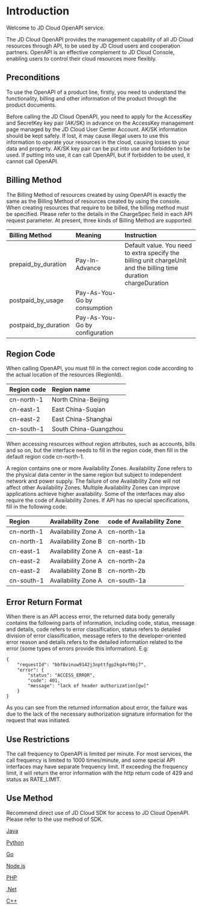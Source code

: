 
# Introduction #

Welcome to JD Cloud OpenAPI service.

The JD Cloud OpenAPI provides the management capability of all JD Cloud resources through API, to be used by JD Cloud users and cooperation partners. OpenAPI is an effective complement to JD Cloud Console, enabling users to control their cloud resources more flexibly.



## Preconditions ##


To use the OpenAPI of a product line, firstly, you need to understand the functionality, billing and other information of the product through the product documents.

Before calling the JD Cloud OpenAPI, you need to apply for the AccessKey and SecretKey key pair (AK/SK) in advance on the AccessKey management page managed by the JD Cloud User Center Account. AK/SK information should be kept safely. If lost, it may cause illegal users to use this information to operate your resources in the cloud, causing losses to your data and property. AK/SK key pair can be put into use and forbidden to be used. If putting into use, it can call OpenAPI, but if forbidden to be used, it cannot call OpenAPI.


 

## Billing Method ##

The Billing Method of resources created by using OpenAPI is exactly the same as the Billing Method of resources created by using the console. When creating resources that require to be billed, the billing method must be specified. Please refer to the details in the ChargeSpec field in each API request parameter. At present, three kinds of Billing Method are supported:

Billing Method|Meaning|Instruction
:---|:---|:---
prepaid_by_duration | Pay-In-Advance | Default value. You need to extra specify the billing unit chargeUnit and the billing time duration chargeDuration
postpaid_by_usage | Pay-As-You-Go by consumption | |
postpaid_by_duration | Pay-As-You-Go by configuration | |


 

## Region Code ##

When calling OpenAPI, you must fill in the correct region code according to the actual location of the resources (RegionId).

Region code|Region name
:---|:---
cn-north-1 | North China-Beijing 
cn-east-1 | East China-Suqian 
cn-east-2 | East China-Shanghai 
cn-south-1 | South China-Guangzhou  
                         


When accessing resources without region attributes, such as accounts, bills and so on, but the interface needs to fill in the region code, then fill in the default region code cn-north-1.

A region contains one or more Availability Zones. Availability Zone refers to the physical data center in the same region but subject to independent network and power supply. The failure of one Availability Zone will not affect other Availability Zones. Multiple Availability Zones can improve applications achieve higher availability. Some of the interfaces may also require the code of Availability Zones. If API has no special specifications, fill in the following code:

Region|Availability Zone|code of Availability Zone
:---|:---|:---
cn-north-1 | Availability Zone A | cn-north-1a 
cn-north-1 | Availability Zone B | cn-north-1b  
cn-east-1 | Availability Zone A | cn-east-1a 
cn-east-2 | Availability Zone A | cn-north-2a  
cn-east-2 | Availability Zone B | cn-north-2b 
cn-south-1 | Availability Zone A | cn-south-1a  
   



## Error Return Format ##

When there is an API access error, the returned data body generally contains the following parts of information, including code, status, message and details, code refers to error classification, status refers to detailed division of error classification, message refers to the developer-oriented error reason and details refers to the detailed information related to the error (some types of errors provide this information). E.g:

    {
        "requestId": "bbf8vinuw9142j3npttfgp2kg4vf9bj7", 
        "error": {
            "status": "ACCESS_ERROR", 
            "code": 401, 
            "message": "lack of header authorization[gw]"
        }
    }


As you can see from the returned information about error, the failure was due to the lack of the necessary authorization signature information for the request that was initiated.




## Use Restrictions ##

The call frequency to OpenAPI is limited per minute. For most services, the call frequency is limited to 1000 times/minute, and some special API interfaces may have separate frequency limit. If exceeding the frequency limit, it will return the error information with the http return code of 429 and status as RATE_LIMIT.

 

## Use Method ##

Recommend direct use of JD Cloud SDK for access to JD Cloud OpenAPI. Please refer to the use method of SDK.

[Java](/SDK/Java/Java.md)

[Python](/SDK/Python/Python.md)

[Go](/SDK/Go/Go.md)

[Node.js](/SDK/nodejs/Nodejs.md)

[PHP](/SDK/PHP/PHP.md)

[.Net](/SDK/dotnet/dotnet.md)

[C++](/SDK/cplusplus/cplusplus.md)


